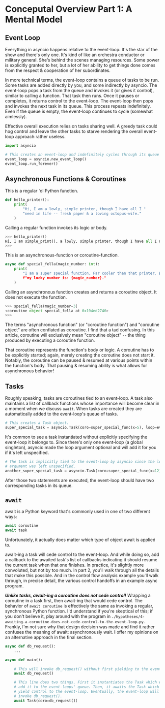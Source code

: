 # Conceputal Overview Part 1: A Mental Model

## Event Loop

Everything in asyncio happens relative to the event-loop. It's the star of the show and there's only one. It's kind of like an orchestra conductor or military general. She's behind the scenes managing resources. Some power is explicitly granted to her, but a lot of her ability to get things done comes from the respect & cooperation of her subordinates.

In more technical terms, the event-loop contains a queue of tasks to be run. Some tasks are added directly by you, and some indirectly by asyncio. The event-loop pops a task from the queue and invokes it (or gives it control), similar to calling a function. That task then runs. Once it pauses or completes, it returns control to the event-loop. The event-loop then pops and invokes the next task in its queue. This process repeats indefinitely. Even if the queue is empty, the event-loop continues to cycle (somewhat aimlessly).

Effective overall execution relies on tasks sharing well. A greedy task could hog control and leave the other tasks to starve rendering the overall event-loop approach rather useless. 

```python
import asyncio

# This creates an event-loop and indefinitely cycles through its queue of tasks.
event_loop = asyncio.new_event_loop()
event_loop.run_forever()
```

## Asynchronous Functions & Coroutines

This is a regular 'ol Python function.
```python
def hello_printer():
    print(
        "Hi, I am a lowly, simple printer, though I have all I "
        "need in life -- fresh paper & a loving octopus-wife."
    )
```

Calling a regular function invokes its logic or body. 
```python
>>> hello_printer()
Hi, I am simple_print(), a lowly, simple printer, though I have all I need in life -- fresh paper & a loving octopus-wife.
>>>
```

This is an asynchronous-function or coroutine-function.
```python
async def special_fella(magic_number: int):
    print(
        "I am a super special function. Far cooler than that printer. By the way, 
        f"my lucky number is: {magic_number}."
    )
```

Calling an asynchronous function creates and returns a coroutine object. It does not execute the function.
```python
>>> special_fella(magic_number=3)
<coroutine object special_fella at 0x104ed2740>
>>> 
```

The terms "asynchronous function" (or "coroutine function") and "coroutine object" are often conflated as coroutine. I find that a tad confusing. In this article, coroutine will exclusively mean "coroutine object" -- the thing produced by executing a coroutine function.

That coroutine represents the function's body or logic. A coroutine has to be explicitly started; again, merely creating the coroutine does not start it. Notably, the coroutine can be paused & resumed at various points within the function's body. That pausing & resuming ability is what allows
for asynchronous behavior!

## Tasks

Roughly speaking, tasks are coroutines tied to an event-loop. A task also maintains a list of callback functions whose importance will become clear in a moment when we discuss `await`. When tasks are created they are automatically added to the event-loop's queue of tasks.

```python
# This creates a Task object.
super_special_task = asyncio.Task(coro=super_special_func(x=5), loop=event_loop)
```

It's common to see a task instantiated without explicitly specifying the event-loop it belongs to. Since there's only one event-loop (a global singleton), asyncio made the loop argument optional and will add it for you if it's left unspecified.
```python
# The task is implicitly tied to the event-loop by asyncio since the loop 
# argument was left unspecified.
another_super_special_task = asyncio.Task(coro=super_special_func(x=12))
```

After those two statements are executed, the event-loop should have two corresponding tasks in its queue.

## `await`

await is a Python keyword that's commonly used in one of two different ways:
```python
await coroutine
await task
```

Unfortunately, it actually does matter which type of object await is applied to. 

await-ing a task will cede control to the event-loop. And while doing so, add a callback to the awaited task's list of callbacks indicating it should resume the current task when that one finishes. In practice, it's slightly more convoluted, but not by too much. In part 2, you'll walk through all the details that make this possible. And in the control flow analysis example you'll walk through, in precise detail, the various control handoffs in an example async program.

***Unlike tasks, await-ing a coroutine does not cede control!*** Wrapping a coroutine in a task first, then await-ing that would cede control. The behavior of `await coroutine` is effectively the same as invoking a regular, synchronous Python function. I'd understand if you're skeptical of this; if you don't believe it, play around with the program in `./hypotheses/4-awaiting-a-coroutine-does-not-cede-control-to-the-event-loop.py`. Frankly, I'm not sure why that design decision was made and find it rather confuses the meaning of await: asynchronously wait. I offer my opinions on an alternative approach in the final section.


```python
async def db_request():
    ...

async def main():
    
    # This will invoke db_request() without first yielding to the event-loop.
    await db_request()

    # This line does two things. First it instantiates the Task which will 
    # add it to the event-loops' queue. Then, it awaits the Task which will
    # yield control to the event-loop. Eventually, the event-loop will 
    # invoke db_request().
    await Task(coro=db_request())
```